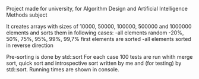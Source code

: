 Project made for university, for Algorithm Design and Artificial Intelligence Methods subject

It creates arrays  with sizes of 10000, 50000, 100000, 500000 and 1000000 elements and sorts them in following cases:
-all elements random
-20%, 50%, 75%, 95%, 99%, 99,7% first elements are sorted
-all elements sorted in reverse direction

Pre-sorting is done by std::sort
For each case 100 tests are run whith merge sort, quick sort and introspective sort written by me and (for testing) by std::sort.
Running times are shown in console.